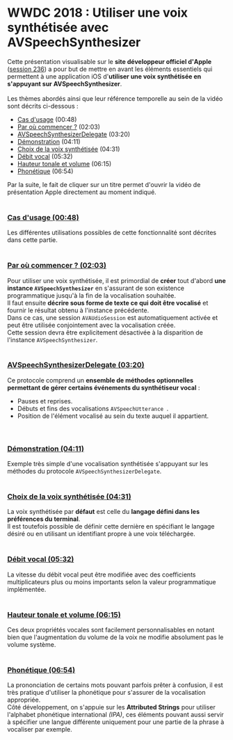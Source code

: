 # WWDC 2018 : Utiliser une voix synthétisée avec AVSpeechSynthesizer

<script>$(document).ready(function () {
    setBreadcrumb([{"label":"iOS", "url": "./criteria-ios.html"},
                   {"label":"WWDC", "url": "./criteria-ios-wwdc.html"},
                   {"label":"2018 - AVSpeechSynthesizer"}
	]);
    addSubMenu([
        {"label":"Critères de conception","url":"criteria-ios-conception.html"}, 
        {"label":"Guide pour les développeurs","url":"criteria-ios-dev.html"},
        {"label":"VoiceOver","url":"lecteur-ecran-voiceover.html"},
        {"label":"WWDC","url":"criteria-ios-wwdc.html"},
        {"label":"Tests","url":"criteria-ios-test.html"}
    ]);
});</script>

<span data-menuitem="criteria-ios"></span>

Cette présentation visualisable sur le **site développeur officiel d'<span lang="en">Apple</span>** ([session 236](https://developer.apple.com/videos/play/wwdc2018/236/)) a pour but de mettre en avant les éléments essentiels qui permettent à une application iOS d'**utiliser une voix synthétisée en s'appuyant sur <span lang="en">AVSpeechSynthesizer</span>**.
</br><img style="max-width: 466px; height: auto;" alt="" src="./images/iOSdev/wwdc18-236.png" />
</br></br>Les thèmes abordés ainsi que leur référence temporelle au sein de la vidéo sont décrits ci-dessous :

- [Cas d'usage](#Uses) (00:48)
- [Par où commencer ?](#Basics) (02:03)
- [AVSpeechSynthesizerDelegate](#AVSpeechSynthesizerDelegate) (03:20)
- [Démonstration](#Demo) (04:11)
- [Choix de la voix synthétisée](#TheRightVoice) (04:31)
- [Débit vocal](#SpeechRate) (05:32)
- [Hauteur tonale et volume](#PitchAndVolume) (06:15)
- [Phonétique](#IPA) (06:54)

Par la suite, le fait de cliquer sur un titre permet d'ouvrir la vidéo de présentation <span lang="en">Apple</span> directement au moment indiqué.
</br></br>
<a name="Uses"></a>
### [Cas d'usage (00:48)](https://developer.apple.com/videos/play/wwdc2018/236/?time=48)
Les différentes utilisations possibles de cette fonctionnalité sont décrites dans cette partie.
</br></br>
<a name="Basics"></a>
### [Par où commencer ? (02:03)](https://developer.apple.com/videos/play/wwdc2018/236/?time=123)
Pour utiliser une voix synthétisée, il est primordial de **créer** tout d'abord **une instance `AVSpeechSynthesizer`** en s'assurant de son existence programmatique jusqu'à la fin de la vocalisation souhaitée.
</br><img style="max-width: 400px; height: auto;" alt="" src="./images/iOSdev/wwdc18-236-Basics_1.png" />
</br>Il faut ensuite **décrire sous forme de texte ce qui doit être vocalisé** et fournir le résultat obtenu à l'instance précédente.
</br><img style="max-width: 500px; height: auto;" alt="" src="./images/iOSdev/wwdc18-236-Basics_2.png" />
</br>Dans ce cas, une session `AVAUdioSession` est automatiquement activée et peut être utilisée conjointement avec la vocalisation créée.
</br><img style="max-width: 850px; height: auto;" alt="" src="./images/iOSdev/wwdc18-236-Basics_3.png" />
</br>Cette session devra être explicitement désactivée à la disparition de l'instance `AVSpeechSynthesizer`.
</br></br>
<a name="AVSpeechSynthesizerDelegate"></a>
### [AVSpeechSynthesizerDelegate (03:20)](https://developer.apple.com/videos/play/wwdc2018/236/?time=200)
Ce protocole comprend un **ensemble de méthodes optionnelles permettant de gérer certains événements du synthétiseur vocal** :

- Pauses et reprises.
- Débuts et fins des vocalisations `AVSpeechUtterance `.
- Position de l'élément vocalisé au sein du texte auquel il appartient.
</br><img style="max-width: 900px; height: auto;" alt="" src="./images/iOSdev/wwdc18-236-AVSpeechSynthesizerDelegate.png" />
</br></br>
<a name="Demo"></a>
### [Démonstration (04:11)](https://developer.apple.com/videos/play/wwdc2018/236/?time=251)
Exemple très simple d'une vocalisation synthétisée s'appuyant sur les méthodes du protocole `AVSpeechSynthesizerDelegate`.
</br><img style="max-width: 230px; height: auto;" alt="" src="./images/iOSdev/wwdc18-236-Demo.png" />
</br></br>
<a name="TheRightVoice"></a>
### [Choix de la voix synthétisée (04:31)](https://developer.apple.com/videos/play/wwdc2018/236/?time=271)
La voix synthétisée par **défaut** est celle du **langage défini dans les préférences du terminal**.
</br><img style="max-width: 1000px; height: auto;" alt="" src="./images/iOSdev/wwdc18-236-TheRightVoice_1.png" />
</br>Il est toutefois possible de définir cette dernière en spécifiant le langage désiré ou en utilisant un identifiant propre à une voix téléchargée. 
</br><img style="max-width: 800px; height: auto;" alt="" src="./images/iOSdev/wwdc18-236-TheRightVoice_2.png" />
</br></br>
<a name="SpeechRate"></a>
### [Débit vocal (05:32)](https://developer.apple.com/videos/play/wwdc2018/236/?time=332)
La vitesse du débit vocal peut être modifiée avec des coefficients multiplicateurs plus ou moins importants selon la valeur programmatique implémentée.
</br><img style="max-width: 530px; height: auto;" alt="" src="./images/iOSdev/wwdc18-236-SpeechRate.png" />
</br></br>
<a name="PitchAndVolume"></a>
### [Hauteur tonale et volume (06:15)](https://developer.apple.com/videos/play/wwdc2018/236/?time=375)
Ces deux propriétés vocales sont facilement personnalisables en notant bien que l'augmentation du volume de la voix ne modifie absolument pas le volume système.
</br><img style="max-width: 720px; height: auto;" alt="" src="./images/iOSdev/wwdc18-236-PitchAndVolume.png" />
</br></br>
<a name="IPA"></a>
### [Phonétique (06:54)](https://developer.apple.com/videos/play/wwdc2018/236/?time=414)
La prononciation de certains mots pouvant parfois prêter à confusion, il est très pratique d'utiliser la phonétique pour s'assurer de la vocalisation appropriée.
</br>Côté développement, on s'appuie sur les **<span lang="en">Attributed Strings</span>** pour utiliser l'alphabet phonétique international *(<abbr>IPA</abbr>)*, ces éléments pouvant aussi servir à spécifier une langue différente uniquement pour une partie de la phrase à vocaliser par exemple.
</br><img style="max-width: 800px; height: auto;" alt="" src="./images/iOSdev/wwdc18-236-IPA.png" />
</br></br>


<!--  This file is part of a11y-guidelines | Our vision of mobile & web accessibility guidelines and best practices, with valid/invalid examples.
 Copyright (C) 2016  Orange SA
 See the Creative Commons Legal Code Attribution-ShareAlike 3.0 Unported License for more details (LICENSE file). -->